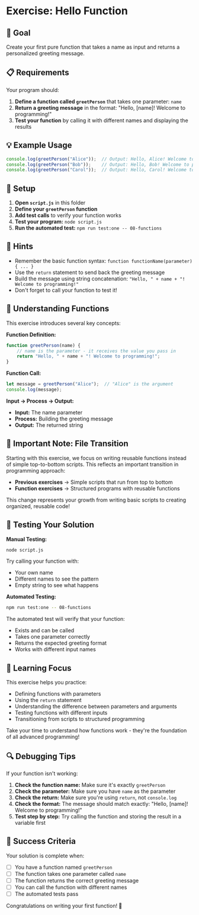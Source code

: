 # Exercise: Hello Function

## 🎯 Goal

Create your first pure function that takes a name as input and returns a personalized greeting message.

## 📋 Requirements

Your program should:

1. **Define a function called `greetPerson`** that takes one parameter: `name`
2. **Return a greeting message** in the format: "Hello, [name]! Welcome to programming!"
3. **Test your function** by calling it with different names and displaying the results

## 💡 Example Usage

```javascript
console.log(greetPerson("Alice"));  // Output: Hello, Alice! Welcome to programming!
console.log(greetPerson("Bob"));    // Output: Hello, Bob! Welcome to programming!
console.log(greetPerson("Carol"));  // Output: Hello, Carol! Welcome to programming!
```

## 🔧 Setup

1. **Open `script.js`** in this folder
2. **Define your `greetPerson` function**
3. **Add test calls** to verify your function works
4. **Test your program:** `node script.js`
5. **Run the automated test:** `npm run test:one -- 08-functions`

## 💭 Hints

- Remember the basic function syntax: `function functionName(parameter) { ... }`
- Use the `return` statement to send back the greeting message
- Build the message using string concatenation: `"Hello, " + name + "! Welcome to programming!"`
- Don't forget to call your function to test it!

## 🧠 Understanding Functions

This exercise introduces several key concepts:

**Function Definition:**
```javascript
function greetPerson(name) {
    // name is the parameter - it receives the value you pass in
    return "Hello, " + name + "! Welcome to programming!";
}
```

**Function Call:**
```javascript
let message = greetPerson("Alice");  // "Alice" is the argument
console.log(message);
```

**Input → Process → Output:**
- **Input:** The name parameter
- **Process:** Building the greeting message
- **Output:** The returned string

## 📝 Important Note: File Transition

Starting with this exercise, we focus on writing reusable functions instead of simple top-to-bottom scripts. This reflects an important transition in programming approach:

- **Previous exercises** → Simple scripts that run from top to bottom
- **Function exercises** → Structured programs with reusable functions

This change represents your growth from writing basic scripts to creating organized, reusable code!

## 🧪 Testing Your Solution

**Manual Testing:**
```bash
node script.js
```

Try calling your function with:
- Your own name
- Different names to see the pattern
- Empty string to see what happens

**Automated Testing:**
```bash
npm run test:one -- 08-functions
```

The automated test will verify that your function:
- Exists and can be called
- Takes one parameter correctly
- Returns the expected greeting format
- Works with different input names

## 🎯 Learning Focus

This exercise helps you practice:
- Defining functions with parameters
- Using the `return` statement
- Understanding the difference between parameters and arguments
- Testing functions with different inputs
- Transitioning from scripts to structured programming

Take your time to understand how functions work - they're the foundation of all advanced programming!

## 🔍 Debugging Tips

If your function isn't working:

1. **Check the function name:** Make sure it's exactly `greetPerson`
2. **Check the parameter:** Make sure you have `name` as the parameter
3. **Check the return:** Make sure you're using `return`, not `console.log`
4. **Check the format:** The message should match exactly: "Hello, [name]! Welcome to programming!"
5. **Test step by step:** Try calling the function and storing the result in a variable first

## 🎉 Success Criteria

Your solution is complete when:
- [ ] You have a function named `greetPerson`
- [ ] The function takes one parameter called `name`
- [ ] The function returns the correct greeting message
- [ ] You can call the function with different names
- [ ] The automated tests pass

Congratulations on writing your first function! 🎊